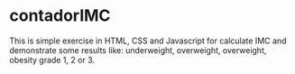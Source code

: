 # contadorIMC
 This is simple exercise in HTML, CSS and Javascript for calculate IMC and demonstrate  some results like: underweight, overweight, overweight, obesity grade 1, 2 or 3.

